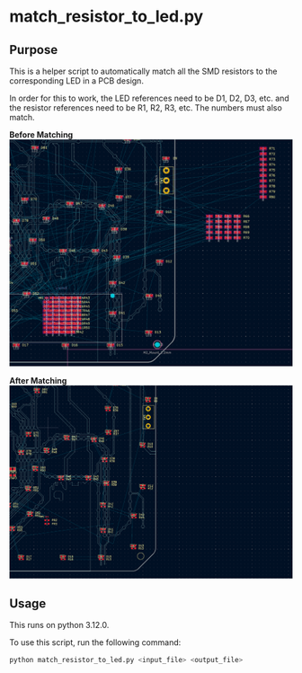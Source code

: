 # match_resistor_to_led.py

## Purpose

This is a helper script to automatically match all the SMD resistors to the corresponding LED in a PCB design.

In order for this to work, the LED references need to be D1, D2, D3, etc. and the resistor references need to be R1, R2, R3, etc. The numbers must also match.

**Before Matching**
![Before](images/before.png)

**After Matching**
![After](images/after.png)

## Usage

This runs on python 3.12.0.

To use this script, run the following command:

```bash
python match_resistor_to_led.py <input_file> <output_file>
```
